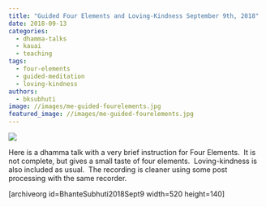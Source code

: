 ```yaml
---
title: "Guided Four Elements and Loving-Kindness September 9th, 2018"
date: 2018-09-13
categories: 
  - dhamma-talks
  - kauai
  - teaching
tags: 
  - four-elements
  - guided-meditation
  - loving-kindness
authors: 
  - bksubhuti
image: //images/me-guided-fourelements.jpg
featured_image: //images/me-guided-fourelements.jpg
---
```


[![](/images/me-guided-fourelements-725x1024.jpg)](https://americanmonk.org/wp-content/uploads/2018/09/me-guided-fourelements.jpg)

Here is a dhamma talk with a very brief instruction for Four Elements.  It is not complete, but gives a small taste of four elements.  Loving-kindness is also included as usual.  The recording is cleaner using some post processing with the same recorder.

\[archiveorg id=BhanteSubhuti2018Sept9 width=520 height=140\]